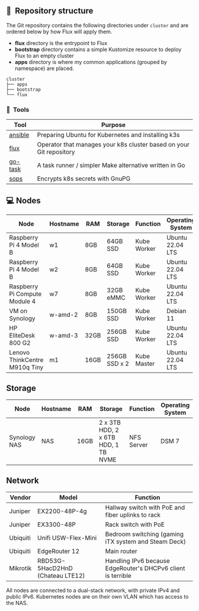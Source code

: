 ## :open_file_folder:&nbsp; Repository structure

The Git repository contains the following directories under `cluster` and are ordered below by how Flux will apply them.

- **flux** directory is the entrypoint to Flux
- **bootstrap** directory contains a simple Kustomize resource to deploy Flux to an empty cluster
- **apps** directory is where my common applications (grouped by namespace) are placed.

```
cluster
├── apps
├── bootstrap
└── flux
```

### :wrench:&nbsp; Tools

| Tool                                                               | Purpose                                                             |
|--------------------------------------------------------------------|---------------------------------------------------------------------|
| [ansible](https://www.ansible.com)                                 | Preparing Ubuntu for Kubernetes and installing k3s                  |
| [flux](https://toolkit.fluxcd.io/)                                 | Operator that manages your k8s cluster based on your Git repository |
| [go-task](https://github.com/go-task/task)                         | A task runner / simpler Make alternative written in Go              |
| [sops](https://github.com/mozilla/sops)                            | Encrypts k8s secrets with GnuPG                                     |


## 💻 Nodes
| Node                          | Hostname | RAM  | Storage       | Function    | Operating System |
|-------------------------------|----------|------|---------------|-------------|------------------|
| Raspberry Pi 4 Model B        | w1       | 8GB  | 64GB SSD      | Kube Worker | Ubuntu 22.04 LTS |
| Raspberry Pi 4 Model B        | w2       | 8GB  | 64GB SSD      | Kube Worker | Ubuntu 22.04 LTS |
| Raspberry Pi Compute Module 4 | w7       | 8GB  | 32GB eMMC     | Kube Worker | Ubuntu 22.04 LTS |
| VM on Synology                | w-amd-2  | 8GB  | 150GB SSD     | Kube Worker | Debian 11        |
| HP EliteDesk 800 G2           | w-amd-3  | 32GB | 256GB SSD     | Kube Worker | Ubuntu 22.04 LTS |
| Lenovo ThinkCentre M910q Tiny | m1       | 16GB | 256GB SSD x 2 | Kube Master | Ubuntu 22.04 LTS |

## Storage
| Node         | Hostname | RAM  | Storage                             | Function   | Operating System |
|--------------|----------|------|-------------------------------------|------------|------------------|
| Synology NAS | NAS      | 16GB | 2 x 3TB HDD, 2 x 6TB HDD, 1 TB NVME | NFS Server | DSM 7            |

## Network

| Vendor   | Model                            | Function                                                     |
|----------|----------------------------------|--------------------------------------------------------------|
| Juniper  | EX2200-48P-4g                    | Hallway switch with PoE and fiber uplinks to rack            |
| Juniper  | EX3300-48P                       | Rack switch with PoE                                         |
| Ubiquiti | Unifi USW-Flex-Mini              | Bedroom switching (gaming iTX system and Steam Deck)         |
| Ubiquiti | EdgeRouter 12                    | Main router                                                  |
| Mikrotik | RBD53G-5HacD2HnD (Chateau LTE12) | Handling IPv6 because EdgeRouter's DHCPv6 client is terrible |

All nodes are connected to a dual-stack network, with private IPv4 and public IPv6. 
Kubernetes nodes are on their own VLAN which has access to the NAS.
